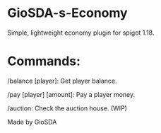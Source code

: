 # GioSDA-s-Economy
Simple, lightweight economy plugin for spigot 1.18.

# Commands:
/balance [player]: Get player balance.

/pay [player] [amount]: Pay a player money.

/auction: Check the auction house. (WIP)

Made by GioSDA

